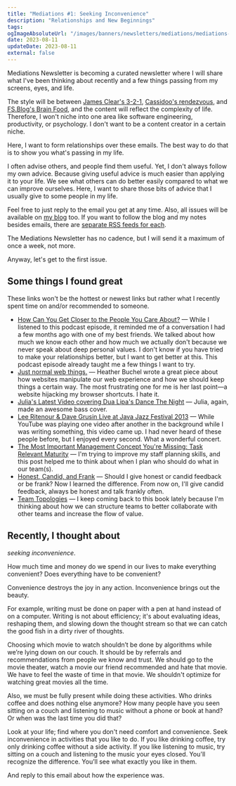 ```yaml
---
title: "Mediations #1: Seeking Inconvenience"
description: "Relationships and New Beginnings"
tags:
ogImageAbsoluteUrl: "/images/banners/newsletters/mediations/mediations-1.jpg"
date: 2023-08-11
updateDate: 2023-08-11
external: false
---
```


Mediations Newsletter is becoming a curated newsletter where I will share what I've been thinking about recently and a few things passing from my screens, eyes, and life.

The style will be between [James Clear's 3-2-1](https://jamesclear.com/3-2-1), [Cassidoo's rendezvous](https://buttondown.email/cassidoo/archive), and [FS.Blog's Brain Food](https://fs.blog/brain-food/), and the content will reflect the complexity of life. Therefore, I won't niche into one area like software engineering, productivity, or psychology. I don't want to be a content creator in a certain niche.

Here, I want to form relationships over these emails. The best way to do that is to show you what's passing in my life.

I often advise others, and people find them useful. Yet, I don't always follow my own advice. Because giving useful advice is much easier than applying it to your life. We see what others can do better easily compared to what we can improve ourselves. Here, I want to share those bits of advice that I usually give to some people in my life.

Feel free to just reply to the email you get at any time. Also, all issues will be available on [my blog](https://candost.blog/) too. If you want to follow the blog and my notes besides emails, there are [separate RSS feeds for each](/feeds/).

The Mediations Newsletter has no cadence, but I will send it a maximum of once a week, not more.

Anyway, let's get to the first issue.

## Some things I found great

These links won't be the hottest or newest links but rather what I recently spent time on and/or recommended to someone.

- [How Can You Get Closer to the People You Care About?](https://freakonomics.com/podcast/how-can-you-get-closer-to-the-people-you-care-about/) — While I listened to this podcast episode, it reminded me of a conversation I had a few months ago with one of my best friends. We talked about how much we know each other and how much we actually don't because we never speak about deep personal values. I don't know if you have tried to make your relationships better, but I want to get better at this. This podcast episode already taught me a few things I want to try.
- [Just normal web things.](https://heather-buchel.com/blog/2023/07/just-normal-web-things/) — Heather Buchel wrote a great piece about how websites manipulate our web experience and how we should keep things a certain way. The most frustrating one for me is her last point—a website hijacking my browser shortcuts. I hate it.
- [Julia's Latest Video covering Dua Lipa's Dance The Night](https://www.youtube.com/watch?v=-wKJZVgftSk) — Julia, again, made an awesome bass cover.
- [Lee Ritenour & Dave Grusin Live at Java Jazz Festival 2013](https://www.youtube.com/watch?v=KUt_pnutRtI) — While YouTube was playing one video after another in the background while I was writing something, this video came up. I had never heard of these people before, but I enjoyed every second. What a wonderful concert.
- [The Most Important Management Concept You're Missing: Task Relevant Maturity](https://getlighthouse.com/blog/management-concept/) — I'm trying to improve my staff planning skills, and this post helped me to think about when I plan who should do what in our team(s).
- [Honest, Candid, and Frank](https://www.dailywritingtips.com/honest-candid-and-frank/) — Should I give honest or candid feedback or be frank? Now I learned the difference. From now on, I'll give candid feedback, always be honest and talk frankly often.
- [Team Topologies](/books/team-topologies-book-review-summary-and-notes/) — I keep coming back to this book lately because I'm thinking about how we can structure teams to better collaborate with other teams and increase the flow of value.

## Recently, I thought about

*seeking inconvenience*.

How much time and money do we spend in our lives to make everything convenient? Does everything have to be convenient?

Convenience destroys the joy in any action. Inconvenience brings out the beauty.

For example, writing must be done on paper with a pen at hand instead of on a computer. Writing is not about efficiency; it's about evaluating ideas, reshaping them, and slowing down the thought stream so that we can catch the good fish in a dirty river of thoughts.

Choosing which movie to watch shouldn’t be done by algorithms while we’re lying down on our couch. It should be by referrals and recommendations from people we know and trust. We should go to the movie theater, watch a movie our friend recommended and hate that movie. We have to feel the waste of time in that movie. We shouldn't optimize for watching great movies all the time.

Also, we must be fully present while doing these activities. Who drinks coffee and does nothing else anymore? How many people have you seen sitting on a couch and listening to music without a phone or book at hand? Or when was the last time you did that?

Look at your life; find where you don't need comfort and convenience. Seek inconvenience in activities that you like to do. If you like drinking coffee, try only drinking coffee without a side activity. If you like listening to music, try sitting on a couch and listening to the music your eyes closed. You'll recognize the difference. You’ll see what exactly you like in them.

And reply to this email about how the experience was.
